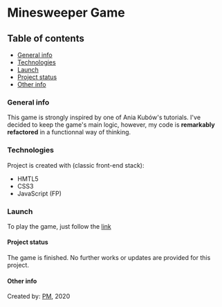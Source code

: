 # Minesweeper Game

## Table of contents

- [General info](#general-info)
- [Technologies](#technologies)
- [Launch](#setup)
- [Project status](#project-status)
- [Other info](#other-info)

### General info

This game is strongly inspired by one of Ania Kubów's tutorials. I've decided to keep the game's main logic, however, my code is **remarkably refactored** in a functionnal way of thinking.  


### Technologies

Project is created with (classic front-end stack):

- HMTL5
- CSS3
- JavaScript (FP)

### Launch

To play the game, just follow the [link](https://bevviemarsh.github.io/minesweeper_game/ "minesweeper game")

#### Project status

The game is finished. No further works or updates are provided for this project.

#### Other info

Created by: [PM](https://github.com/bevviemarsh "The Author's GitHub Repository"), 2020
